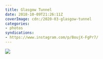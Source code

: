 ```yaml
---
title: Glasgow Tunnel
date: 2018-10-09T21:26:11Z
coverImage: cdn:/2020-03-glasgow-tunnel
categories:
- photos
syndications:
- https://www.instagram.com/p/BoujX-FgPr7/
---
```


![](cdn:/2020-03-glasgow-tunnel?class=fw)
